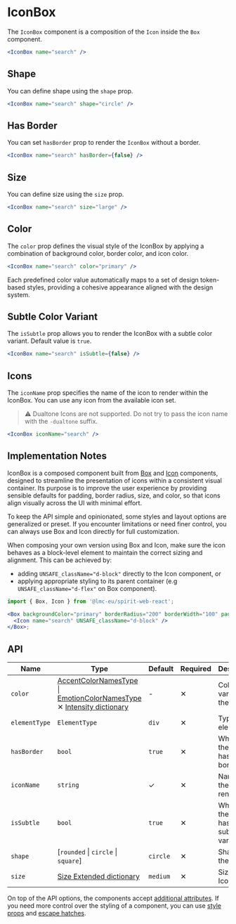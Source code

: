 # IconBox

The `IconBox` component is a composition of the `Icon` inside the `Box` component.

```jsx
<IconBox name="search" />
```

## Shape

You can define shape using the `shape` prop.

```jsx
<IconBox name="search" shape="circle" />
```

## Has Border

You can set `hasBorder` prop to render the `IconBox` without a border.

```jsx
<IconBox name="search" hasBorder={false} />
```

## Size

You can define size using the `size` prop.

```jsx
<IconBox name="search" size="large" />
```

## Color

The `color` prop defines the visual style of the IconBox by applying a combination of background color, border color, and icon color.

```jsx
<IconBox name="search" color="primary" />
```

Each predefined color value automatically maps to a set of design token-based styles, providing a cohesive appearance aligned with the design system.

## Subtle Color Variant

The `isSubtle` prop allows you to render the IconBox with a subtle color variant. Default value is `true`.

```jsx
<IconBox name="search" isSubtle={false} />
```

## Icons

The `iconName` prop specifies the name of the icon to render within the IconBox. You can use any icon from the available icon set.

> ⚠️ Dualtone Icons are not supported. Do not try to pass the icon name with the `-dualtone` suffix.

```jsx
<IconBox iconName="search" />
```

## Implementation Notes

IconBox is a composed component built from [Box][box-component] and [Icon][icon-component] components, designed to streamline the presentation of icons within a consistent visual container.
Its purpose is to improve the user experience by providing sensible defaults for padding, border radius, size, and color, so that icons align visually across the UI with minimal effort.

To keep the API simple and opinionated, some styles and layout options are generalized or preset.
If you encounter limitations or need finer control, you can always use Box and Icon directly for full customization.

When composing your own version using Box and Icon, make sure the icon behaves as a block-level element to maintain the correct sizing and alignment. This can be achieved by:

- adding `UNSAFE_className="d-block"` directly to the Icon component, or
- applying appropriate styling to its parent container (e.g `UNSAFE_className="d-flex"` on Box component).

```jsx
import { Box, Icon } from '@lmc-eu/spirit-web-react';

<Box backgroundColor="primary" borderRadius="200" borderWidth="100" padding="space-600">
  <Icon name="search" UNSAFE_className="d-block" />
</Box>;
```

## API

| Name          | Type                                                                                                                   | Default  | Required | Description                                    |
| ------------- | ---------------------------------------------------------------------------------------------------------------------- | -------- | -------- | ---------------------------------------------- |
| `color`       | [AccentColorNamesType \| EmotionColorNamesType][readme-generated-types] ✕ [Intensity dictionary][dictionary-intensity] | -        | ✕        | Color variant of the IconBox                   |
| `elementType` | `ElementType`                                                                                                          | `div`    | ✕        | Type of element                                |
| `hasBorder`   | `bool`                                                                                                                 | `true`   | ✕        | Whether the IconBox has a border               |
| `iconName`    | `string`                                                                                                               | ✓        | ✕        | Name of the icon to render                     |
| `isSubtle`    | `bool`                                                                                                                 | `true`   | ✕        | Whether the IconBox has a subtle color variant |
| `shape`       | \[`rounded` \| `circle` \| `square`]                                                                                   | `circle` | ✕        | Shape of the IconBox                           |
| `size`        | [Size Extended dictionary][dictionary-size]                                                                            | `medium` | ✕        | Size of the IconBox                            |

On top of the API options, the components accept [additional attributes][readme-additional-attributes].
If you need more control over the styling of a component, you can use [style props][readme-style-props]
and [escape hatches][readme-escape-hatches].

[box-component]: https://github.com/lmc-eu/spirit-design-system/blob/main/packages/web-react/src/components/Box/README.md
[dictionary-intensity]: https://github.com/lmc-eu/spirit-design-system/tree/main/docs/DICTIONARIES.md#intensity
[dictionary-size]: https://github.com/lmc-eu/spirit-design-system/tree/main/docs/DICTIONARIES.md#size
[icon-component]: https://github.com/lmc-eu/spirit-design-system/blob/main/packages/web-react/src/components/Icon/README.md
[readme-additional-attributes]: https://github.com/lmc-eu/spirit-design-system/blob/main/packages/web-react/README.md#additional-attributes
[readme-escape-hatches]: https://github.com/lmc-eu/spirit-design-system/blob/main/packages/web-react/README.md#escape-hatches
[readme-generated-types]: https://github.com/lmc-eu/spirit-design-system/blob/main/packages/web-react/README.md#types-generated-from-design-tokens
[readme-style-props]: https://github.com/lmc-eu/spirit-design-system/blob/main/packages/web-react/README.md#style-props
